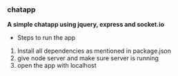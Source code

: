 ### chatapp

**A simple chatapp using jquery, express and socket.io**

* Steps to run the app
 1. Install all dependencies as mentioned in package.json
 2. give node server and make sure server is running
 3. open the app with localhost
